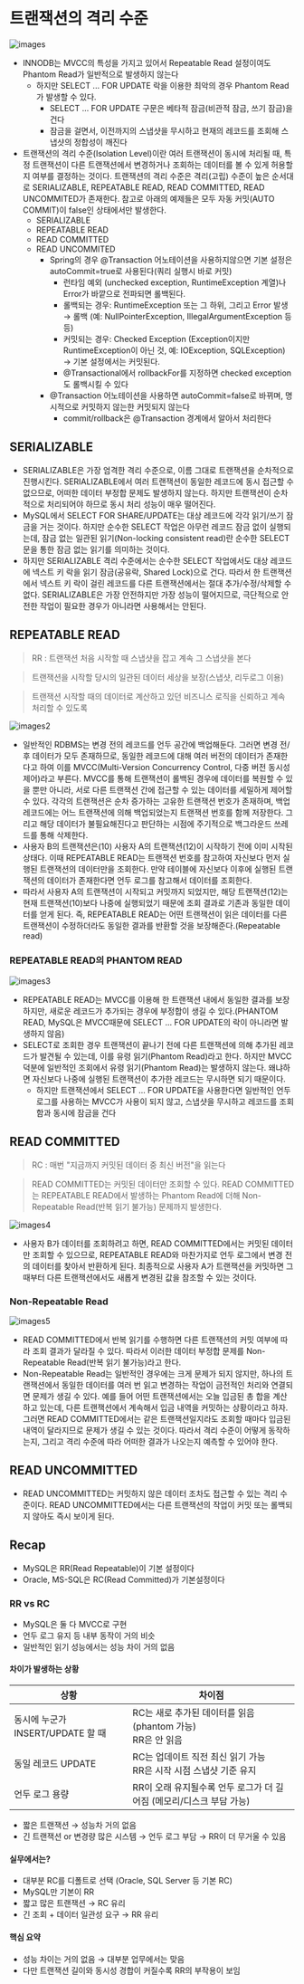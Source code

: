 # 트랜잭션의 격리 수준

 ![images](images/isolation1.png)

- INNODB는 MVCC의 특성을 가지고 있어서 Repeatable Read 설정이여도 Phantom Read가 일반적으로 발생하지 않는다
  - 하지만 SELECT ... FOR UPDATE 락을 이용한 최악의 경우 Phantom Read가 발생할 수 있다.
    - SELECT … FOR UPDATE 구문은 베타적 잠금(비관적 잠금, 쓰기 잠금)을 건다
    - 잠금을 걸면서, 이전까지의 스냅샷을 무시하고 현재의 레코드를 조회해 스냅샷의 정합성이 깨진다
- 트랜잭션의 격리 수준(Isolation Level)이란 여러 트랜잭션이 동시에 처리될 때, 특정 트랜잭션이 다른 트랜잭션에서 변경하거나 조회하는 데이터를 볼 수 있게 허용할지 여부를 결정하는 것이다. 트랜잭션의 격리 수준은 격리(고립) 수준이 높은 순서대로 SERIALIZABLE, REPEATABLE READ, READ COMMITTED, READ UNCOMMITED가 존재한다. 참고로 아래의 예제들은 모두 자동 커밋(AUTO COMMIT)이 false인 상태에서만 발생한다.
  - SERIALIZABLE
  - REPEATABLE READ
  - READ COMMITTED
  - READ UNCOMMITED
    - Spring의 경우 @Transaction 어노테이션을 사용하지않으면 기본 설정은 autoCommit=true로 사용된다(쿼리 실행시 바로 커밋)
      - 런타임 예외 (unchecked exception, RuntimeException 계열)나 Error가 바깥으로 전파되면 롤백된다.
      - 롤백되는 경우: RuntimeException 또는 그 하위, 그리고 Error 발생 → 롤백 (예: NullPointerException, IllegalArgumentException 등등)
      - 커밋되는 경우: Checked Exception (Exception이지만 RuntimeException이 아닌 것, 예: IOException, SQLException) → 기본 설정에서는 커밋된다.
      - @Transactional에서 rollbackFor를 지정하면 checked exception도 롤백시킬 수 있다
    - @Transaction 어노테이션을 사용하면 autoCommit=false로 바뀌며, 명시적으로 커밋하지 않는한 커밋되지 않는다
      - commit/rollback은 @Transaction 경계에서 알아서 처리한다 


## SERIALIZABLE 
- SERIALIZABLE은 가장 엄격한 격리 수준으로, 이름 그대로 트랜잭션을 순차적으로 진행시킨다. SERIALIZABLE에서 여러 트랜잭션이 동일한 레코드에 동시 접근할 수 없으므로, 어떠한 데이터 부정합 문제도 발생하지 않는다. 하지만 트랜잭션이 순차적으로 처리되어야 하므로 동시 처리 성능이 매우 떨어진다.
- MySQL에서 SELECT FOR SHARE/UPDATE는 대상 레코드에 각각 읽기/쓰기 잠금을 거는 것이다. 하지만 순수한 SELECT 작업은 아무런 레코드 잠금 없이 실행되는데, 잠금 없는 일관된 읽기(Non-locking consistent read)란 순수한 SELECT 문을 통한 잠금 없는 읽기를 의미하는 것이다.
- 하지만 SERIALIZABLE 격리 수준에서는 순수한 SELECT 작업에서도 대상 레코드에 넥스트 키 락을 읽기 잠금(공유락, Shared Lock)으로 건다. 따라서 한 트랜잭션에서 넥스트 키 락이 걸린 레코드를 다른 트랜잭션에서는 절대 추가/수정/삭제할 수 없다. SERIALIZABLE은 가장 안전하지만 가장 성능이 떨어지므로, 극단적으로 안전한 작업이 필요한 경우가 아니라면 사용해서는 안된다.

## REPEATABLE READ

> RR : 트랜잭션 처음 시작할 때 스냅샷을 잡고 계속 그 스냅샷을 본다

> 트랜잭션을 시작할 당시의 일관된 데이터 세상을 보장(스냅샷, 리두로그 이용)

> 트랜잭션 시작할 때의 데이터로 계산하고 있던 비즈니스 로직을 신뢰하고 계속 처리할 수 있도록

![images2](images/isolation2.png)

- 일반적인 RDBMS는 변경 전의 레코드를 언두 공간에 백업해둔다. 그러면 변경 전/후 데이터가 모두 존재하므로, 동일한 레코드에 대해 여러 버전의 데이터가 존재한다고 하여 이를 MVCC(Multi-Version Concurrency Control, 다중 버전 동시성 제어)라고 부른다. MVCC를 통해 트랜잭션이 롤백된 경우에 데이터를 복원할 수 있을 뿐만 아니라, 서로 다른 트랜잭션 간에 접근할 수 있는 데이터를 세밀하게 제어할 수 있다. 각각의 트랜잭션은 순차 증가하는 고유한 트랜잭션 번호가 존재하며, 백업 레코드에는 어느 트랜잭션에 의해 백업되었는지 트랜잭션 번호를 함께 저장한다. 그리고 해당 데이터가 불필요해진다고 판단하는 시점에 주기적으로 백그라운드 쓰레드를 통해 삭제한다.
- 사용자 B의 트랜잭션은(10) 사용자 A의 트랜잭션(12)이 시작하기 전에 이미 시작된 상태다. 이때 REPEATABLE READ는 트랜잭션 번호를 참고하여 자신보다 먼저 실행된 트랜잭션의 데이터만을 조회한다. 만약 테이블에 자신보다 이후에 실행된 트랜잭션의 데이터가 존재한다면 언두 로그를 참고해서 데이터를 조회한다.
- 따라서 사용자 A의 트랜잭션이 시작되고 커밋까지 되었지만, 해당 트랜잭션(12)는 현재 트랜잭션(10)보다 나중에 실행되었기 때문에 조회 결과로 기존과 동일한 데이터를 얻게 된다. 즉, REPEATABLE READ는 어떤 트랜잭션이 읽은 데이터를 다른 트랜잭션이 수정하더라도 동일한 결과를 반환할 것을 보장해준다.(Repeatable read)

### REPEATABLE READ의 PHANTOM READ

![images3](images/isolation3.png)

- REPEATABLE READ는 MVCC를 이용해 한 트랜잭션 내에서 동일한 결과를 보장하지만, 새로운 레코드가 추가되는 경우에 부정합이 생길 수 있다.(PHANTOM READ, MySQL은 MVCC때문에 SELECT ... FOR UPDATE의 락이 아니라면 발생하지 않음)
- SELECT로 조회한 경우 트랜잭션이 끝나기 전에 다른 트랜잭션에 의해 추가된 레코드가 발견될 수 있는데, 이를 유령 읽기(Phantom Read)라고 한다. 하지만 MVCC 덕분에 일반적인 조회에서 유령 읽기(Phantom Read)는 발생하지 않는다. 왜냐하면 자신보다 나중에 실행된 트랜잭션이 추가한 레코드는 무시하면 되기 때문이다.
  - 하지만 트랜잭션에서 SELECT … FOR UPDATE을 사용한다면 일반적인 언두로그를 사용하는 MVCC가 사용이 되지 않고, 스냅샷을 무시하고 레코드를 조회함과 동시에 잠금을 건다

## READ COMMITTED 

> RC : 매번 "지금까지 커밋된 데이터 중 최신 버전"을 읽는다

> READ COMMITTED는 커밋된 데이터만 조회할 수 있다. READ COMMITTED는 REPEATABLE READ에서 발생하는 Phantom Read에 더해 Non-Repeatable Read(반복 읽기 불가능) 문제까지 발생한다.

![images4](images/isolation4.png)

- 사용자 B가 데이터를 조회하려고 하면, READ COMMITTED에서는 커밋된 데이터만 조회할 수 있으므로, REPEATABLE READ와 마찬가지로 언두 로그에서 변경 전의 데이터를 찾아서 반환하게 된다. 최종적으로 사용자 A가 트랜잭션을 커밋하면 그때부터 다른 트랜잭션에서도 새롭게 변경된 값을 참조할 수 있는 것이다.

### Non-Repeatable Read

![images5](images/isolation5.png)

- READ COMMITTED에서 반복 읽기를 수행하면 다른 트랜잭션의 커밋 여부에 따라 조회 결과가 달라질 수 있다. 따라서 이러한 데이터 부정합 문제를 Non-Repeatable Read(반복 읽기 불가능)라고 한다.
- Non-Repeatable Read는 일반적인 경우에는 크게 문제가 되지 않지만, 하나의 트랜잭션에서 동일한 데이터를 여러 번 읽고 변경하는 작업이 금전적인 처리와 연결되면 문제가 생길 수 있다. 예를 들어 어떤 트랜잭션에서는 오늘 입금된 총 합을 계산하고 있는데, 다른 트랜잭션에서 계속해서 입금 내역을 커밋하는 상황이라고 하자. 그러면 READ COMMITTED에서는 같은 트랜잭션일지라도 조회할 때마다 입금된 내역이 달라지므로 문제가 생길 수 있는 것이다. 따라서 격리 수준이 어떻게 동작하는지, 그리고 격리 수준에 따라 어떠한 결과가 나오는지 예측할 수 있어야 한다.

## READ UNCOMMITTED 

- READ UNCOMMITTED는 커밋하지 않은 데이터 조차도 접근할 수 있는 격리 수준이다. READ UNCOMMITTED에서는 다른 트랜잭션의 작업이 커밋 또는 롤백되지 않아도 즉시 보이게 된다.

## Recap

- MySQL은 RR(Read Repeatable)이 기본 설정이다
- Oracle, MS-SQL은 RC(Read Committed)가 기본설정이다

### RR vs RC

- MySQL은 둘 다 MVCC로 구현
- 언두 로그 유지 등 내부 동작이 거의 비슷
- 일반적인 읽기 성능에서는 성능 차이 거의 없음

#### 차이가 발생하는 상황

| 상황 | 차이점 |
|------|--------|
| 동시에 누군가 INSERT/UPDATE 할 때 | RC는 새로 추가된 데이터를 읽음 (phantom 가능)<br>RR은 안 읽음 |
| 동일 레코드 UPDATE | RC는 업데이트 직전 최신 읽기 가능<br>RR은 시작 시점 스냅샷 기준 유지 |
| 언두 로그 용량 | RR이 오래 유지될수록 언두 로그가 더 길어짐 (메모리/디스크 부담 가능) |

- 짧은 트랜잭션 → 성능차 거의 없음
- 긴 트랜잭션 or 변경량 많은 시스템 → 언두 로그 부담 → RR이 더 무거울 수 있음

#### 실무에서는?

- 대부분 RC를 디폴트로 선택 (Oracle, SQL Server 등 기본 RC)
- MySQL만 기본이 RR
- 짧고 많은 트랜잭션 → RC 유리
- 긴 조회 + 데이터 일관성 요구 → RR 유리


#### 핵심 요약

- 성능 차이는 거의 없음 → 대부분 업무에서는 맞음  
- 다만 트랜잭션 길이와 동시성 경합이 커질수록 RR의 부작용이 보임